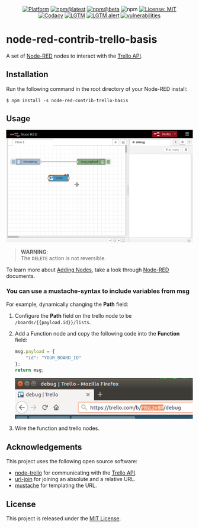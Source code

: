 <p align="center">
    <a href="https://nodered.org/"><img src="https://img.shields.io/badge/Platform-Node--RED-brown.svg" alt="Platform"></a>
    <a href="https://flows.nodered.org/node/node-red-contrib-trello-basis"><img src="https://img.shields.io/npm/v/node-red-contrib-trello-basis/latest?color=brightgreen&label=ver@latest" alt="npm@latest"></a>
    <a href="https://www.npmjs.com/package/node-red-contrib-trello-basis"><img src="https://img.shields.io/npm/v/node-red-contrib-trello-basis/beta?color=inactive&label=ver@beta" alt="npm@beta"></a>
    <img src="https://img.shields.io/badge/npm-6.9.0-blue.svg" alt="npm">
    <a href="https://opensource.org/licenses/MIT"><img src="https://img.shields.io/npm/l/node-red-contrib-trello-basis" alt="License: MIT"></a>
    <br>
    <a href="https://www.codacy.com/app/eternity1984/node-red-contrib-trello-basis"><img src="https://img.shields.io/codacy/grade/4bf2afde7d4043bd8523fd70d6d7b1fd?logo=codacy&logoWidth=18" alt="Codacy"></a>
    <a href="https://lgtm.com/projects/g/eternity1984/node-red-contrib-trello-basis/"><img src="https://img.shields.io/lgtm/grade/javascript/github/eternity1984/node-red-contrib-trello-basis?label=code%20quality&logo=lgtm" alt="LGTM"></a>
    <a href="https://lgtm.com/projects/g/eternity1984/node-red-contrib-trello-basis/alerts/"><img src="https://img.shields.io/lgtm/alerts/g/eternity1984/node-red-contrib-trello-basis.svg?logo=lgtm&logoWidth=18" alt="LGTM alert"></a>
    <a href="#"><img src="https://img.shields.io/snyk/vulnerabilities/npm/node-red-contrib-trello-basis" alt="vulnerabilities"></a>    
</p>


# node-red-contrib-trello-basis
A set of [Node-RED](http://www.nodered.org/) nodes to interact with the [Trello API](https://developers.trello.com/).

## Installation
Run the following command in the root directory of your Node-RED install:
```shell
$ npm install -s node-red-contrib-trello-basis
```

## Usage
![get-all-lists](/.images/example-get-all-lists.gif)

> **WARNING**:  
> The `DELETE` action is not reversible.

To learn more about [Adding Nodes](https://nodered.org/docs/getting-started/adding-nodes), take a look through [Node-RED](http://www.nodered.org/) documents.

### You can use a mustache-syntax to include variables from msg
For example, dynamically changing the **Path** field:
1.  Configure the **Path** field on the trello node to be `/boards/{{payload.id}}/lists`.

2.  Add a Function node and copy the following code into the **Function** field:
    ```javascript
    msg.payload = {
        "id": "YOUR_BOARD_ID"
    };
    return msg;
    ```  
    ![your-board-id](/.images/example-your-board-id.png)

3.  Wire the function and trello nodes.

## Acknowledgements
This project uses the following open source software:
-   [node-trello](https://www.npmjs.com/package/node-trello) for communicating with the [Trello API](https://developers.trello.com/).
-   [url-join](https://www.npmjs.com/package/url-join) for joining an absolute and a relative URL.
-   [mustache](https://www.npmjs.com/package/mustache) for templating the URL.

## License
This project is released under the [MIT License](http://opensource.org/licenses/mit-license.php).